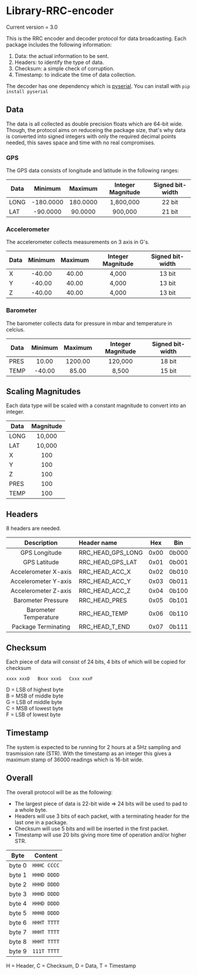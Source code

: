 #   Library-RRC-encoder

Current version = 3.0

This is the RRC encoder and decoder protocol for data broadcasting.
Each package includes the following information:

1.  Data: the actual information to be sent.
2.  Headers: to identify the type of data.
3.  Checksum: a simple check of corruption.
4.  Timestamp: to indicate the time of data collection.

The decoder has one dependency which is 
[pyserial](https://pypi.org/project/pyserial/).
You can install with `pip install pyserial`


##  Data

The data is all collected as double precision floats which are 64-bit wide.
Though, the protocol aims on reduceing the package size, that's why data is
converted into signed integers with only the required decimal points needed,
this saves space and time with no real compromises. 


### GPS

The GPS data consists of longitude and latitude in the following ranges:

|  Data  |  Minimum  |  Maximum  |  Integer Magnitude  |  Signed bit-width  |
|--------|:---------:|:---------:|:-------------------:|:------------------:|
|  LONG  | -180.0000 | 180.0000  |      1,800,000      |       22 bit       |
|  LAT   |  -90.0000 |  90.0000  |        900,000      |       21 bit       |


### Accelerometer

The accelerometer collects measurements on 3 axis in G's.

|  Data  |  Minimum  |  Maximum  |  Integer Magnitude  |  Signed bit-width  |
|--------|:---------:|:---------:|:-------------------:|:------------------:|
|   X    |  -40.00   |   40.00   |        4,000        |       13 bit       |
|   Y    |  -40.00   |   40.00   |        4,000        |       13 bit       |
|   Z    |  -40.00   |   40.00   |        4,000        |       13 bit       |


### Barometer

The barometer collects data for pressure in mbar and temperature in celcius.

|  Data  |  Minimum  |  Maximum  |  Integer Magnitude  |  Signed bit-width  |
|--------|:---------:|:---------:|:-------------------:|:------------------:|
|  PRES  |   10.00   | 1200.00   |      120,000        |       18 bit       |
|  TEMP  |  -40.00   |   85.00   |        8,500        |       15 bit       |


##  Scaling Magnitudes

Each data type will be scaled with a constant magnitude to convert into an integer.

|  Data  |  Magnitude |
|--------|:----------:|
|  LONG  |  10,000    |
|  LAT   |  10,000    |
|   X    |     100    |
|   Y    |     100    |
|   Z    |     100    |
|  PRES  |     100    |
|  TEMP  |     100    |


##  Headers

8 headers are needed.

|       Description      |    Header name    |  Hex |  Bin  |
|:----------------------:|:------------------|:----:|:-----:|
|  GPS Longitude         | RRC_HEAD_GPS_LONG | 0x00 | 0b000 |
|  GPS Latitude          | RRC_HEAD_GPS_LAT  | 0x01 | 0b001 |
|  Accelerometer X-axis  | RRC_HEAD_ACC_X    | 0x02 | 0b010 |
|  Accelerometer Y-axis  | RRC_HEAD_ACC_Y    | 0x03 | 0b011 |
|  Accelerometer Z-axis  | RRC_HEAD_ACC_Z    | 0x04 | 0b100 |
|  Barometer Pressure    | RRC_HEAD_PRES     | 0x05 | 0b101 |
|  Barometer Temperature | RRC_HEAD_TEMP     | 0x06 | 0b110 |
|  Package Terminating   | RRC_HEAD_T_END    | 0x07 | 0b111 |


##  Checksum

Each piece of data will consist of 24 bits, 4 bits of which will be copied for checksum

```xxxx xxxD   Bxxx xxxG   Cxxx xxxF```

D = LSB of highest byte\
B = MSB of middle byte\
G = LSB of middle byte\
C = MSB of lowest byte\
F = LSB of lowest byte


##  Timestamp

The system is expected to be running for 2 hours at a 5Hz 
sampling and trasmission rate (STR). With the timestamp as an integer
this gives a maximum stamp of 36000 readings which is 16-bit wide. 

##  Overall

The overall protocol will be as the following:

*   The largest piece of data is 22-bit wide => 24 bits will be used to pad to a whole byte.
*   Headers will use 3 bits of each packet, with a terminating header for the last one in a package.
*   Checksum will use 5 bits and will be inserted in the first packet.
*   Timestamp will use 20 bits giving more time of operation and/or higher STR.

|  Byte  |   Content   |
|:------:|:-----------:|
| byte 0 | `HHHC CCCC` |
| byte 1 | `HHHD DDDD` |
| byte 2 | `HHHD DDDD` |
| byte 3 | `HHHD DDDD` |
| byte 4 | `HHHD DDDD` |
| byte 5 | `HHH0 DDDD` |
| byte 6 | `HHHT TTTT` |
| byte 7 | `HHHT TTTT` |
| byte 8 | `HHHT TTTT` |
| byte 9 | `111T TTTT` |

H = Header, C = Checksum, D = Data, T = Timestamp
